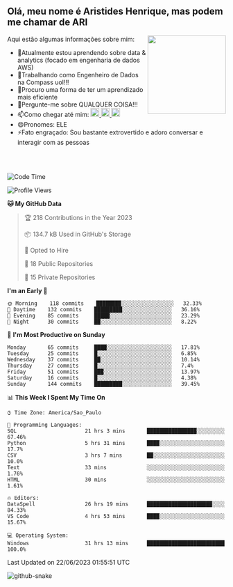 ## Olá, meu nome é Aristides Henrique, mas podem me chamar de ARI

<div >
Aqui estão algumas informações sobre mim:<img align="right" height="180em" src="https://user-images.githubusercontent.com/97318481/177042589-45d62122-82a9-4a32-b3a7-87b322825b2f.png">
</div>

- 🌱Atualmente estou aprendendo sobre data & analytics (focado em engenharia de dados AWS)
- 👯Trabalhando como Engenheiro de Dados na Compass uol!!!
- 🤔Procuro uma forma de ter um aprendizado mais eficiente
- 💬Pergunte-me sobre QUALQUER COISA!!!
- 📫Como chegar até mim:
  <a href="https://www.instagram.com/aryhenry/" target="_blank">
  <img src="https://img.shields.io/badge/-Instagram-%23E4405F?style=for-the-badge&logo=instagram&logoColor=black" height="20px">
  </a>
  <a href="https://www.linkedin.com/in/aristides-henrique/" target="_blank">
  <img src="https://img.shields.io/badge/-LinkedIn-%230077B5?style=for-the-badge&logo=linkedin&logoColor=black" height="20px">
  </a> 
  <a href="mailto:arihenriqueuna@gmail.com">
  <img src="https://img.shields.io/badge/-Gmail-%23333?style=for-the-badge&logo=gmail&logoColor=white" height="20px">
  </a>
- 😄Pronomes: ELE
- ⚡Fato engraçado: Sou bastante extrovertido e adoro conversar e interagir com as pessoas
<br/>
<br/>


<!--START_SECTION:waka-->
![Code Time](http://img.shields.io/badge/Code%20Time-841%20hrs%2050%20mins-blue)

![Profile Views](http://img.shields.io/badge/Profile%20Views-8-blue)

**🐱 My GitHub Data** 

> 🏆 218 Contributions in the Year 2023
 > 
> 📦 134.7 kB Used in GitHub's Storage 
 > 
> 💼 Opted to Hire
 > 
> 📜 18 Public Repositories 
 > 
> 🔑 15 Private Repositories  
 > 
**I'm an Early 🐤** 

```text
🌞 Morning    118 commits    ████████░░░░░░░░░░░░░░░░░   32.33% 
🌇 Daytime    132 commits    █████████░░░░░░░░░░░░░░░░   36.16% 
🌃 Evening    85 commits     █████░░░░░░░░░░░░░░░░░░░░   23.29% 
🌙 Night      30 commits     ██░░░░░░░░░░░░░░░░░░░░░░░   8.22%

```
📅 **I'm Most Productive on Sunday** 

```text
Monday       65 commits     ████░░░░░░░░░░░░░░░░░░░░░   17.81% 
Tuesday      25 commits     █░░░░░░░░░░░░░░░░░░░░░░░░   6.85% 
Wednesday    37 commits     ██░░░░░░░░░░░░░░░░░░░░░░░   10.14% 
Thursday     27 commits     █░░░░░░░░░░░░░░░░░░░░░░░░   7.4% 
Friday       51 commits     ███░░░░░░░░░░░░░░░░░░░░░░   13.97% 
Saturday     16 commits     █░░░░░░░░░░░░░░░░░░░░░░░░   4.38% 
Sunday       144 commits    █████████░░░░░░░░░░░░░░░░   39.45%

```


📊 **This Week I Spent My Time On** 

```text
⌚︎ Time Zone: America/Sao_Paulo

💬 Programming Languages: 
SQL                      21 hrs 3 mins       ████████████████░░░░░░░░░   67.46% 
Python                   5 hrs 31 mins       ████░░░░░░░░░░░░░░░░░░░░░   17.7% 
CSV                      3 hrs 7 mins        ██░░░░░░░░░░░░░░░░░░░░░░░   10.0% 
Text                     33 mins             ░░░░░░░░░░░░░░░░░░░░░░░░░   1.76% 
HTML                     30 mins             ░░░░░░░░░░░░░░░░░░░░░░░░░   1.61%

🔥 Editors: 
DataSpell                26 hrs 19 mins      █████████████████████░░░░   84.33% 
VS Code                  4 hrs 53 mins       ████░░░░░░░░░░░░░░░░░░░░░   15.67%

💻 Operating System: 
Windows                  31 hrs 13 mins      █████████████████████████   100.0%

```


 Last Updated on 22/06/2023 01:55:51 UTC
<!--END_SECTION:waka-->

<img alt="github-snake" src="https://github.com/AriHenrique/AriHenrique/blob/output/github-contribution-grid-snake-dark.svg" />

